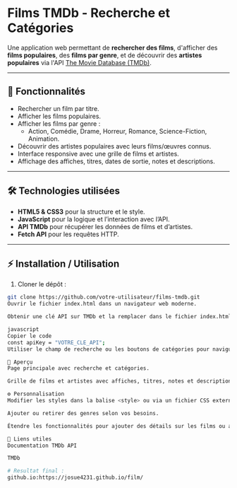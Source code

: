 # Films TMDb - Recherche et Catégories

Une application web permettant de **rechercher des films**, d'afficher des **films populaires**, des **films par genre**, et de découvrir des **artistes populaires** via l'API [The Movie Database (TMDb)](https://www.themoviedb.org/).

---

## 🚀 Fonctionnalités

- Rechercher un film par titre.
- Afficher les films populaires.
- Afficher les films par genre :
  - Action, Comédie, Drame, Horreur, Romance, Science-Fiction, Animation.
- Découvrir des artistes populaires avec leurs films/œuvres connus.
- Interface responsive avec une grille de films et artistes.
- Affichage des affiches, titres, dates de sortie, notes et descriptions.

---

## 🛠️ Technologies utilisées

- **HTML5 & CSS3** pour la structure et le style.
- **JavaScript** pour la logique et l’interaction avec l’API.
- **API TMDb** pour récupérer les données de films et d’artistes.
- **Fetch API** pour les requêtes HTTP.

---

## ⚡ Installation / Utilisation

1. Cloner le dépôt :  
```bash
git clone https://github.com/votre-utilisateur/films-tmdb.git
Ouvrir le fichier index.html dans un navigateur web moderne.

Obtenir une clé API sur TMDb et la remplacer dans le fichier index.html :

javascript
Copier le code
const apiKey = "VOTRE_CLE_API";
Utiliser le champ de recherche ou les boutons de catégories pour naviguer dans les films et artistes.

📸 Aperçu
Page principale avec recherche et catégories.

Grille de films et artistes avec affiches, titres, notes et descriptions.

⚙️ Personnalisation
Modifier les styles dans la balise <style> ou via un fichier CSS externe.

Ajouter ou retirer des genres selon vos besoins.

Étendre les fonctionnalités pour ajouter des détails sur les films ou artistes.

🔗 Liens utiles
Documentation TMDb API

TMDb

# Resultat final :
github.io:https://josue4231.github.io/film/

